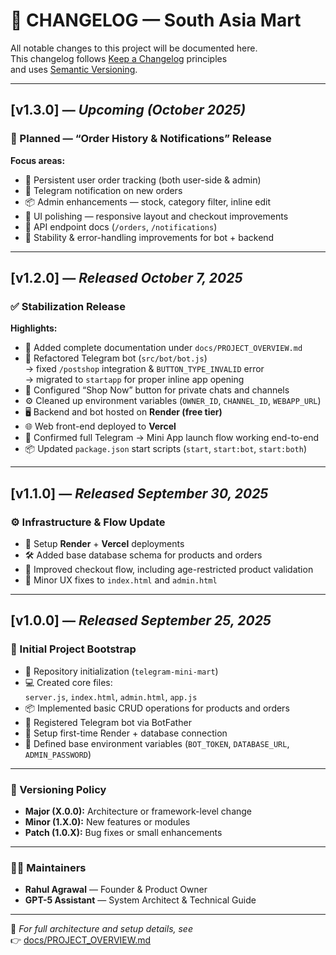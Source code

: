 # 🧾 CHANGELOG — South Asia Mart

All notable changes to this project will be documented here.  
This changelog follows [Keep a Changelog](https://keepachangelog.com/en/1.1.0/) principles  
and uses [Semantic Versioning](https://semver.org/).

---

## [v1.3.0] — *Upcoming (October 2025)*
### 🚧 Planned — “Order History & Notifications” Release
**Focus areas:**
- 🧠 Persistent user order tracking (both user-side & admin)
- 🔔 Telegram notification on new orders
- 📦 Admin enhancements — stock, category filter, inline edit
- 🧰 UI polishing — responsive layout and checkout improvements
- 📜 API endpoint docs (`/orders`, `/notifications`)
- 🔐 Stability & error-handling improvements for bot + backend

---

## [v1.2.0] — *Released October 7, 2025*
### ✅ Stabilization Release
**Highlights:**
- 🧾 Added complete documentation under `docs/PROJECT_OVERVIEW.md`
- 🤖 Refactored Telegram bot (`src/bot/bot.js`)  
  → fixed `/postshop` integration & `BUTTON_TYPE_INVALID` error  
  → migrated to `startapp` for proper inline app opening
- 💬 Configured “Shop Now” button for private chats and channels
- ⚙️ Cleaned up environment variables (`OWNER_ID`, `CHANNEL_ID`, `WEBAPP_URL`)
- 🖥️ Backend and bot hosted on **Render (free tier)**
- 🌐 Web front-end deployed to **Vercel**
- 🔄 Confirmed full Telegram → Mini App launch flow working end-to-end
- 📦 Updated `package.json` start scripts (`start`, `start:bot`, `start:both`)

---

## [v1.1.0] — *Released September 30, 2025*
### ⚙️ Infrastructure & Flow Update
- 🧱 Setup **Render** + **Vercel** deployments
- 🛠️ Added base database schema for products and orders
- 🧾 Improved checkout flow, including age-restricted product validation
- 🎨 Minor UX fixes to `index.html` and `admin.html`

---

## [v1.0.0] — *Released September 25, 2025*
### 🧩 Initial Project Bootstrap
- 🚀 Repository initialization (`telegram-mini-mart`)
- 💻 Created core files:  
  `server.js`, `index.html`, `admin.html`, `app.js`
- 📦 Implemented basic CRUD operations for products and orders
- 🤖 Registered Telegram bot via BotFather
- 🔐 Setup first-time Render + database connection
- 🧰 Defined base environment variables (`BOT_TOKEN`, `DATABASE_URL`, `ADMIN_PASSWORD`)

---

### 🧭 Versioning Policy
- **Major (X.0.0):** Architecture or framework-level change  
- **Minor (1.X.0):** New features or modules  
- **Patch (1.0.X):** Bug fixes or small enhancements

---

### 🧑‍💻 Maintainers
- **Rahul Agrawal** — Founder & Product Owner  
- **GPT-5 Assistant** — System Architect & Technical Guide  

---

📘 *For full architecture and setup details, see*  
👉 [docs/PROJECT_OVERVIEW.md](./docs/PROJECT_OVERVIEW.md)
